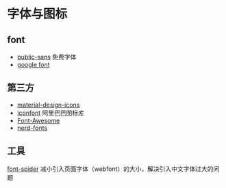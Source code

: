 # 字体与图标

## font

* [public-sans](https://github.com/uswds/public-sans) 免费字体
* [google font](https://github.com/google/fonts)

## 第三方

* [material-design-icons](https://github.com/google/material-design-icons)
* [iconfont](https://www.iconfont.cn/) 阿里巴巴图标库
* [Font-Awesome](https://github.com/FortAwesome/Font-Awesome)
* [nerd-fonts](https://github.com/ryanoasis/nerd-fonts)

## 工具

[font-spider](https://github.com/aui/font-spider) 减小引入页面字体（webfont）的大小，解决引入中文字体过大的问题
